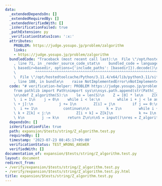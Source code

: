 ```yaml
---
data:
  _extendedDependsOn: []
  _extendedRequiredBy: []
  _extendedVerifiedWith: []
  _isVerificationFailed: true
  _pathExtension: py
  _verificationStatusIcon: ':x:'
  attributes:
    PROBLEM: https://judge.yosupo.jp/problem/zalgorithm
    links:
    - https://judge.yosupo.jp/problem/zalgorithm
  bundledCode: "Traceback (most recent call last):\n  File \"/opt/hostedtoolcache/Python/3.11.4/x64/lib/python3.11/site-packages/onlinejudge_verify/documentation/build.py\"\
    , line 71, in _render_source_code_stat\n    bundled_code = language.bundle(stat.path,\
    \ basedir=basedir, options={'include_paths': [basedir]}).decode()\n          \
    \         ^^^^^^^^^^^^^^^^^^^^^^^^^^^^^^^^^^^^^^^^^^^^^^^^^^^^^^^^^^^^^^^^^^^^^^^^^^^^^^^^^\n\
    \  File \"/opt/hostedtoolcache/Python/3.11.4/x64/lib/python3.11/site-packages/onlinejudge_verify/languages/python.py\"\
    , line 108, in bundle\n    raise NotImplementedError\nNotImplementedError\n"
  code: "# verification-helper: PROBLEM https://judge.yosupo.jp/problem/zalgorithm\n\
    from pathlib import Path\nimport sys\n\nsys.path.append(str(Path(__file__).resolve().parent.parent.parent.parent))\n\
    \n\ndef Z_algorithm(S):\n    le = len(S)\n    Z = [0] * le\n    Z[0] = le\n  \
    \  i = 1\n    j = 0\n    while i < le:\n        while i + j < le and S[j] == S[i\
    \ + j]:\n            j += 1\n        Z[i] = j\n        if j == 0:\n          \
    \  i += 1\n            continue\n\n        k = 1\n        while i + k < le and\
    \ k + Z[k] < j:\n            Z[i + k] = Z[k]\n            k += 1\n        i +=\
    \ k\n        j -= k\n    return Z\n\n\nS = input()\nres = Z_algorithm(S)\nprint(*res)\n"
  dependsOn: []
  isVerificationFile: true
  path: expansion/$tests/string/Z_algorithm.test.py
  requiredBy: []
  timestamp: '2023-07-23 08:45:17+09:00'
  verificationStatus: TEST_WRONG_ANSWER
  verifiedWith: []
documentation_of: expansion/$tests/string/Z_algorithm.test.py
layout: document
redirect_from:
- /verify/expansion/$tests/string/Z_algorithm.test.py
- /verify/expansion/$tests/string/Z_algorithm.test.py.html
title: expansion/$tests/string/Z_algorithm.test.py
---
```

